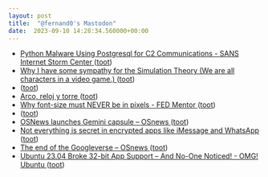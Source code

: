 ```yaml
---
layout: post
title:  "@fernand0's Mastodon"
date:  2023-09-10 14:28:34.560000+00:00
---
```

*  [Python Malware Using Postgresql for C2 Communications - SANS Internet Storm Center  ](https://isc.sans.edu/diary/Python%20Malware%20Using%20Postgresql%20for%20C2%20Communications/30158) ([toot](https://mastodon.social/@fernand0/111041322323711572))
*  [Why I have some sympathy for the Simulation Theory (We are all characters in a video game.)  ](https://blog.computationalcomplexity.org/2023/08/why-i-have-some-sympathy-for-simulation.htm) ([toot](https://mastodon.social/@fernand0/111040677245958391))
*  [ ](https://mastodon.social/@tuneintodetuned) ([toot](https://mastodon.social/@fernand0/111040556111575814))
*  [Arco, reloj y torre ](https://www.flickr.com/photos/fernand0/53158968585) ([toot](https://mastodon.social/@fernand0/111040326869215063))
*  [Why font-size must NEVER be in pixels - FED Mentor ](https://fedmentor.dev/posts/font-size-px) ([toot](https://mastodon.social/@fernand0/111040322309003781))
*  [ ](https://mastodon.social/@tuneintodetuned) ([toot](https://mastodon.social/@fernand0/111040215419871417))
*  [OSNews launches Gemini capsule  –  OSnews ](https://www.osnews.com/story/136770/osnews-launches-gemini-capsule) ([toot](https://mastodon.social/@fernand0/111040162617586832))
*  [Not everything is secret in encrypted apps like iMessage and WhatsApp ](https://www.washingtonpost.com/technology/2023/08/22/encryption-imessage-whatsapp-google) ([toot](https://mastodon.social/@fernand0/111039992546342963))
*  [The end of the Googleverse  –  OSnews ](https://www.osnews.com/story/136829/the-end-of-the-googleverse) ([toot](https://mastodon.social/@fernand0/111039606528332007))
*  [Ubuntu 23.04 Broke 32-bit App Support – And No-One Noticed! - OMG! Ubuntu ](https://www.omgubuntu.co.uk/2023/08/ubuntu-23-04-broke-32-bit-suppor) ([toot](https://mastodon.social/@fernand0/111036413409774774))
